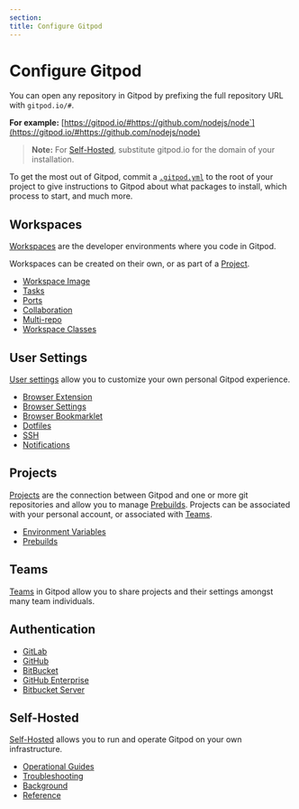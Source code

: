 ```yaml
---
section:
title: Configure Gitpod
---
```


<script context="module">
  export const prerender = true;
</script>

# Configure Gitpod

You can open any repository in Gitpod by prefixing the full repository URL with `gitpod.io/#`.

**For example:** [https://gitpod.io/#https://github.com/nodejs/node`](https://gitpod.io/#https://github.com/nodejs/node)

> **Note:** For [Self-Hosted](/docs/configure/self-hosted/latest), substitute gitpod.io for the domain of your installation.

To get the most out of Gitpod, commit a [`.gitpod.yml`](/docs/references/gitpod-yml) to the root of your project to give instructions to Gitpod about what packages to install, which process to start, and much more.

## Workspaces

[Workspaces](/docs/configure/workspaces) are the developer environments where you code in Gitpod.

Workspaces can be created on their own, or as part of a [Project](/docs/configure/projects).

- [Workspace Image](/docs/configure/workspaces/workspace-image)
- [Tasks](/docs/configure/workspaces/tasks)
- [Ports](/docs/configure/workspaces/ports)
- [Collaboration](/docs/configure/workspaces/collaboration)
- [Multi-repo](/docs/configure/workspaces/multi-repo)
- [Workspace Classes](/docs/configure/workspaces/workspace-classes)

## User Settings

[User settings](/docs/configure/user-settings) allow you to customize your own personal Gitpod experience.

- [Browser Extension](/docs/configure/user-settings/browser-extension)
- [Browser Settings](/docs/configure/user-settings/browser-settings)
- [Browser Bookmarklet](/docs/configure/user-settings/browser-bookmarklet)
- [Dotfiles](/docs/configure/user-settings/dotfiles)
- [SSH](/docs/configure/user-settings/ssh)
- [Notifications](/docs/configure/user-settings/notifications)

## Projects

[Projects](/docs/configure/projects) are the connection between Gitpod and one or more git repositories and allow you to manage [Prebuilds](/docs/configure/projects/prebuilds). Projects can be associated with your personal account, or associated with [Teams](/docs/configure/teams).

- [Environment Variables](/docs/configure/projects/environment-variables)
- [Prebuilds](/docs/configure/projects/prebuilds)

## Teams

[Teams](/docs/configure/teams) in Gitpod allow you to share projects and their settings amongst many team individuals.

## Authentication

- [GitLab](/docs/configure/authentication/gitlab)
- [GitHub](/docs/configure/authentication/github)
- [BitBucket](/docs/configure/authentication/bitbucket)
- [GitHub Enterprise](/docs/configure/authentication/github-enterprise)
- [Bitbucket Server](/docs/configure/authentication/bitbucket-server)

## Self-Hosted

[Self-Hosted](/docs/configure/self-hosted/latest/installation-guides) allows you to run and operate Gitpod on your own infrastructure.

- [Operational Guides](/docs/configure/self-hosted/latest/operational-guides)
- [Troubleshooting](/docs/configure/self-hosted/latest/troubleshooting)
- [Background](/docs/configure/self-hosted/latest/background)
- [Reference](/docs/configure/self-hosted/latest/reference)
